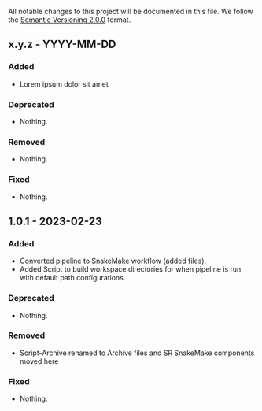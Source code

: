 All notable changes to this project will be documented in this file.
We follow the [Semantic Versioning 2.0.0](http://semver.org/) format.


## x.y.z - YYYY-MM-DD

### Added
- Lorem ipsum dolor sit amet

### Deprecated
- Nothing.

### Removed
- Nothing.

### Fixed
- Nothing.

## 1.0.1 - 2023-02-23

### Added
- Converted pipeline to SnakeMake workflow (added files).
- Added Script to build workspace directories for when pipeline is run with default path configurations

### Deprecated
- Nothing.

### Removed
- Script-Archive renamed to Archive files and SR SnakeMake components moved here

### Fixed
- Nothing.
